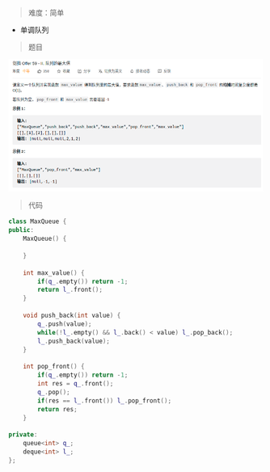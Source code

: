 > 难度：简单
- 单调队列
> 题目
<div align="center" style="zoom:80%"><img src="./pic/59-2.png"></div>

> 代码

```cpp
class MaxQueue {
public:
    MaxQueue() {

    }

    int max_value() {
        if(q_.empty()) return -1;
        return l_.front();
    }

    void push_back(int value) {
        q_.push(value);
        while(!l_.empty() && l_.back() < value) l_.pop_back();
        l_.push_back(value);
    }

    int pop_front() {
        if(q_.empty()) return -1;
        int res = q_.front();
        q_.pop();
        if(res == l_.front()) l_.pop_front();
        return res;
    }

private:
    queue<int> q_;
    deque<int> l_;
};
```